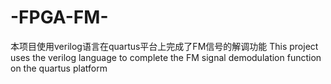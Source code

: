 # -FPGA-FM-
本项目使用verilog语言在quartus平台上完成了FM信号的解调功能
This project uses the verilog language to complete the FM signal demodulation function on the quartus platform
